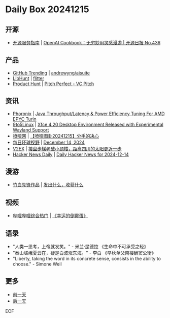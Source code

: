 # Daily Box 20241215

## 开源
- [开源服务指南](https://osguider.com/blog/) | [OpenAI Cookbook：无穷妙用灵感漫游 | 开源日报 No.436](https://osguider.com/blog/post/daily/daily-436/)

## 产品
- [GitHub Trending](https://github.com/trending?since=daily) | [andrewyng/aisuite](https://github.com/andrewyng/aisuite)
- [LibHunt](https://www.libhunt.com/) | [flitter](https://www.libhunt.com/r/flitter)
- [Product Hunt](https://www.producthunt.com) | [Pitch Perfect - VC Pitch](https://www.producthunt.com/posts/pitch-perfect-vc-pitch)

## 资讯
- [Phoronix](https://www.phoronix.com/) | [Java Throughput/Latency & Power Efficiency Tuning For AMD EPYC Turin](https://www.phoronix.com/review/java-optimizations-epyc-turin)
- [9to5Linux](https://9to5linux.com/) | [Xfce 4.20 Desktop Environment Released with Experimental Wayland Support](https://9to5linux.com/xfce-4-20-desktop-environment-released-with-experimental-wayland-support)
- [喷嚏网](http://www.dapenti.com/blog/blog.asp?subjectid=70&name=xilei) | [【喷嚏图卦20241215】分手的决心](http://www.dapenti.com/blog/more.asp?name=xilei&id=183032)
- [每日环球视野](https://idai.ly/) | [December 14, 2024](http://m.idai.ly/se/a193iG?1734105600)
- [V2EX](https://www.v2ex.com/) | [接盘步梯老破小顶楼，距离四川的太阳更近一步](https://www.v2ex.com/t/1097674)
- [Hacker News Daily](https://www.daemonology.net/hn-daily/) | [Daily Hacker News for 2024-12-14](https://www.daemonology.net/hn-daily/2024-12-14.html)

## 漫游
- [竹白先锋作品](https://www.zhubai.wiki/) | [发出什么，收获什么](https://open.zhubai.wiki/a/l/t/z/pl/letrec/2479910683518324736)

## 视频
- [哔哩哔哩综合热门](https://www.bilibili.com/v/popular/all/) | [《幸运的倒霉蛋》](https://b23.tv/BV1aqqdY1EVQ)

## 语录
- "人类一思考，上帝就发笑。" - 米兰·昆德拉 《生命中不可承受之轻》
- "泰山嵯峨夏云在，疑是白波涨东海。" - 李白 《早秋单父南楼酬窦公衡》
- "Liberty, taking the word in its concrete sense, consists in the ability to choose." - Simone Weil

## 更多
- [前一天](daily-box-20241214.md)
- [后一天](daily-box-20241216.md)

EOF